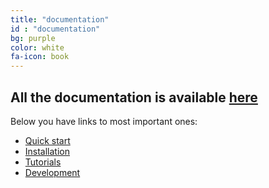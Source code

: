 ```yaml
---
title: "documentation"
id : "documentation"
bg: purple
color: white
fa-icon: book
---
```


## All the documentation is available **[here](documentation.html)**

Below you have links to most important ones:
  * [Quick start](docs/quickstart/)
  * [Installation](docs/installation/)
  * [Tutorials](tutorials.html)
  * [Development](docs/development/)